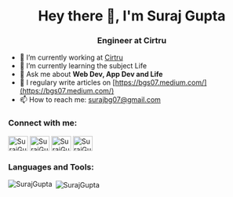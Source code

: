 <h1 align="center">Hey there 👋, I'm Suraj Gupta</h1>
<h3 align="center">Engineer at Cirtru</h3>

 - 🔭 I’m currently working at [Cirtru](https://www.cirtru.com)
 - 🌱 I’m currently learning the subject Life
 - 💬 Ask me about **Web Dev, App Dev and Life**
 - 📝 I regulary write articles on [https://bgs07.medium.com/](https://bgs07.medium.com/)
 - 📫 How to reach me: surajbg07@gmail.com
 
 <p align="left">
    <h3 align="left">Connect with me:</h3>
    <a href="https://bgs07.medium.com/" target="blank"><img align="center"
            src="https://cdn.jsdelivr.net/npm/simple-icons@3.0.1/icons/dev-dot-to.svg" alt="SurajGupta" height="30"
            width="40" /></a>
    <a href="https://twitter.com/Gupta07Suraj" target="blank"><img align="center"
            src="https://cdn.jsdelivr.net/npm/simple-icons@3.0.1/icons/twitter.svg" alt="SurajGupta" height="30"
            width="40" /></a>
    <a href="https://www.linkedin.com/in/suraj-gupta-a02463139" target="blank"><img align="center"
            src="https://cdn.jsdelivr.net/npm/simple-icons@3.0.1/icons/linkedin.svg" alt="SurajGupta" height="30"
            width="40" /></a>
    <a href="https://www.instagram.com/suraj_gupta_07_/" target="blank"><img align="center"
            src="https://cdn.jsdelivr.net/npm/simple-icons@3.0.1/icons/instagram.svg" alt="SurajGupta" height="30"
            width="40" /></a>
</p>
 
<h3 align="left">Languages and Tools:</h3>

<p><img align="left" margin-bottom=1rem src="https://github-readme-stats.vercel.app/api/top-langs/?username=SurajGupta07&layout=compact"
        alt="SurajGupta" /></p>

<p>&nbsp;<img align="center" src="https://github-readme-stats.vercel.app/api?username=SurajGupta07&show_icons=true"
        alt="SurajGupta" /></p>
